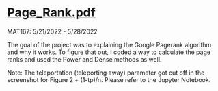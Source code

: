 # [Page_Rank.pdf](https://github.com/bilan604/GooglePagerank/blob/main/Page_Rank.pdf)  

MAT167: 5/21/2022 - 5/28/2022  

The goal of the project was to explaining the Google Pagerank algorithm and why it works. To figure that out, I coded a way to calculate the page ranks and used the  Power and Dense methods as well.

Note: The teleportation (teleporting away) parameter got cut off in the screenshot for Figure 2 + (1-tp)/n. Please refer to the Jupyter Notebook.
